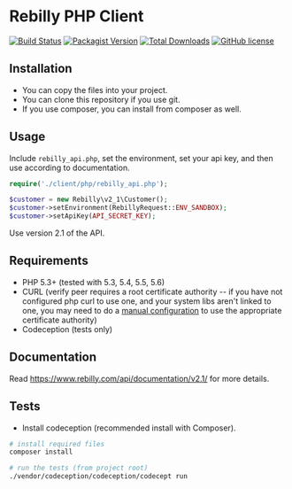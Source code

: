 # Rebilly PHP Client

[![Build Status](https://img.shields.io/travis/Rebilly/rebilly-php/master.svg?style=flat-square)](https://travis-ci.org/Rebilly/rebilly-php)
[![Packagist Version](https://img.shields.io/packagist/v/rebilly/client-php.svg?style=flat-square)](https://packagist.org/packages/rebilly/client-php)
[![Total Downloads](https://img.shields.io/packagist/dt/rebilly/client-php.svg?style=flat-square)](https://packagist.org/packages/rebilly/client-php)
[![GitHub license](https://img.shields.io/badge/license-MIT-blue.svg?style=flat-square)](https://raw.githubusercontent.com/Rebilly/rebilly-php/master/LICENSE)

## Installation

*  You can copy the files into your project.
*  You can clone this repository if you use git.
*  If you use composer, you can install from composer as well.

## Usage

Include `rebilly_api.php`, set the environment, set your api key,
and then use according to documentation.

```php
require('./client/php/rebilly_api.php');

$customer = new Rebilly\v2_1\Customer();
$customer->setEnvironment(RebillyRequest::ENV_SANDBOX);
$customer->setApiKey(API_SECRET_KEY);
```

Use version 2.1 of the API.

## Requirements

* PHP 5.3+ (tested with 5.3, 5.4, 5.5, 5.6)
* CURL (verify peer requires a root certificate authority -- if you have not configured php curl to use one, and your system libs aren't linked to one, you may need to do a [manual configuration](http://stackoverflow.com/questions/17478283/paypal-access-ssl-certificate-unable-to-get-local-issuer-certificate/19149687#19149687) to use the appropriate certificate authority)
* Codeception (tests only)

## Documentation

Read https://www.rebilly.com/api/documentation/v2.1/ for more details.

## Tests

* Install codeception (recommended install with Composer).

```bash
# install required files
composer install

# run the tests (from project root)
./vendor/codeception/codeception/codecept run
```
